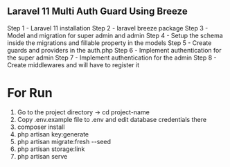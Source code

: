 Laravel 11 Multi Auth Guard Using Breeze 
-------------------------------------------------------

Step 1 - Laravel 11 installation
Step 2 - laravel breeze package
Step 3 - Model and migration for super admin and admin
Step 4 - Setup the schema inside the migrations and fillable property in the models
Step 5 - Create guards and providers in the auth.php
Step 6 - Implement authentication for the super admin
Step 7 - Implement authentication for the admin
Step 8 - Create middlewares and will have to register it

# **For Run**

1. Go to the project directory -> cd project-name
2. Copy .env.example file to .env and edit database credentials there
3. composer install
4. php artisan key:generate
5. php artisan migrate:fresh --seed
6. php artisan storage:link
7. php artisan serve 
